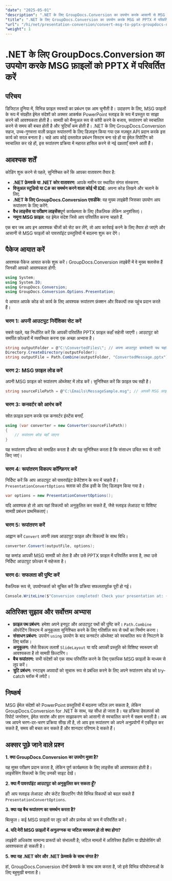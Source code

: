 ```yaml
---
"date": "2025-05-01"
"description": ".NET के लिए GroupDocs.Conversion का उपयोग करके आसानी से MSG फ़ाइलों को PPTX प्रारूप में कनवर्ट करना सीखें। अपने दस्तावेज़ प्रबंधन को सुव्यवस्थित करें और उत्पादकता बढ़ाएँ।"
"title": ".NET के लिए GroupDocs.Conversion का उपयोग करके MSG को PPTX में परिवर्तित करें एक चरण-दर-चरण मार्गदर्शिका"
"url": "/hi/net/presentation-conversion/convert-msg-to-pptx-groupdocs-net/"
"weight": 1
---
```


# .NET के लिए GroupDocs.Conversion का उपयोग करके MSG फ़ाइलों को PPTX में परिवर्तित करें

## परिचय

डिजिटल दुनिया में, विभिन्न फ़ाइल स्वरूपों का प्रबंधन एक आम चुनौती है। उदाहरण के लिए, MSG फ़ाइलों के रूप में संग्रहीत ईमेल संदेशों को अक्सर आकर्षक PowerPoint स्लाइड के रूप में प्रस्तुत या साझा करने की आवश्यकता होती है। सामग्री को मैन्युअल रूप से कॉपी करने के बजाय, रूपांतरण को स्वचालित करने से समय की बचत होती है और त्रुटियाँ कम होती हैं। .NET के लिए GroupDocs.Conversion सहज, उच्च-गुणवत्ता वाली फ़ाइल रूपांतरणों के लिए डिज़ाइन किया गया एक मज़बूत API प्रदान करके इस कार्य को सरल बनाता है। चाहे आप कोई दस्तावेज़ प्रबंधन सिस्टम बना रहे हों या ईमेल रिपोर्टिंग को स्वचालित कर रहे हों, इस रूपांतरण प्रक्रिया में महारत हासिल करने से नई दक्षताएँ सामने आती हैं।

## आवश्यक शर्तें

कोडिंग शुरू करने से पहले, सुनिश्चित करें कि आपका वातावरण तैयार है:

- **.NET फ्रेमवर्क या .NET कोर वातावरण**: आपके मशीन पर स्थापित संगत संस्करण.
- **विजुअल स्टूडियो या C# का समर्थन करने वाला कोई भी IDE**: अपना कोड लिखने और चलाने के लिए.
- **.NET के लिए GroupDocs.Conversion एसडीके**: वह मुख्य लाइब्रेरी जिसका उपयोग आप रूपांतरण के लिए करेंगे.
- **वैध लाइसेंस या परीक्षण लाइसेंस**पूर्ण कार्यक्षमता के लिए (वैकल्पिक लेकिन अनुशंसित)।
- **नमूना MSG फ़ाइल**: वह ईमेल संदेश जिसे आप परिवर्तित करना चाहते हैं.

एक बार जब आप इन आवश्यक चीजों को सेट कर लेंगे, तो आप कार्रवाई करने के लिए तैयार हो जाएंगे और आसानी से MSG फाइलों को पावरपॉइंट प्रस्तुतियों में बदलना शुरू कर देंगे।


## पैकेज आयात करें

आवश्यक पैकेज आयात करके शुरू करें। GroupDocs.Conversion लाइब्रेरी में वे मुख्य क्लासेस हैं जिनकी आपको आवश्यकता होगी:

```csharp
using System;
using System.IO;
using GroupDocs.Conversion;
using GroupDocs.Conversion.Options.Presentation;
```

ये आयात आपके कोड को कार्य के लिए आवश्यक रूपांतरण फ़ंक्शन और विकल्पों तक पहुंच प्रदान करते हैं।

### चरण 1: अपनी आउटपुट निर्देशिका सेट करें

सबसे पहले, यह निर्धारित करें कि आपकी परिवर्तित PPTX फ़ाइल कहाँ सहेजी जाएगी। आउटपुट को समर्पित फ़ोल्डरों में व्यवस्थित करना एक अच्छा अभ्यास है।

```csharp
string outputFolder = @"C:\ConvertedFiles\"; // अपना आउटपुट डायरेक्टरी पथ यहां सेट करें
Directory.CreateDirectory(outputFolder);
string outputFile = Path.Combine(outputFolder, "ConvertedMessage.pptx");
```

### चरण 2: MSG फ़ाइल लोड करें

अपनी MSG फ़ाइल को रूपांतरण ऑब्जेक्ट में लोड करें। सुनिश्चित करें कि फ़ाइल पथ सही है।

```csharp
string sourceFilePath = @"C:\Emails\MessageSample.msg"; // आपकी MSG फ़ाइल का पथ
```

### चरण 3: कनवर्टर को आरंभ करें

स्रोत फ़ाइल प्रदान करके एक कनवर्टर इंस्टेंस बनाएँ.

```csharp
using (var converter = new Converter(sourceFilePath))
{
    // रूपांतरण कोड यहाँ जाएगा
}
```

यह रूपांतरण प्रक्रिया को समाहित करता है और यह सुनिश्चित करता है कि संसाधन उचित रूप से जारी किए जाएं।

### चरण 4: रूपांतरण विकल्प कॉन्फ़िगर करें

निर्दिष्ट करें कि आप आउटपुट को पावरपॉइंट प्रेजेंटेशन के रूप में चाहते हैं। `PresentationConvertOptions` क्लास को ठीक इसी के लिए डिज़ाइन किया गया है।

```csharp
var options = new PresentationConvertOptions();
```

यदि आवश्यक हो तो आप यहां विकल्पों को अनुकूलित कर सकते हैं, जैसे स्लाइड लेआउट या विशिष्ट सामग्री प्रबंधन प्राथमिकताएं।

### चरण 5: रूपांतरण करें

आह्वान करें `Convert` अपनी लक्ष्य आउटपुट फ़ाइल और विकल्पों के साथ विधि।

```csharp
converter.Convert(outputFile, options);
```

यह कमांड आपकी MSG सामग्री को लेता है और उसे PPTX फ़ाइल में परिवर्तित करता है, तथा उसे निर्दिष्ट आउटपुट फ़ोल्डर में सहेजता है।

### चरण 6: सफलता की पुष्टि करें

वैकल्पिक रूप से, उपयोगकर्ता को सूचित करें कि प्रक्रिया सफलतापूर्वक पूरी हो गई।

```csharp
Console.WriteLine($"Conversion completed! Check your presentation at: {outputFile}");
```

## अतिरिक्त सुझाव और सर्वोत्तम अभ्यास

- **फ़ाइल पथ प्रबंधन:** हमेशा अपने इनपुट और आउटपुट पथों की पुष्टि करें। `Path.Combine` ऑपरेटिंग सिस्टम में अनुकूलता सुनिश्चित करने के लिए गतिशील रूप से पथों का निर्माण करना।
- **संसाधन प्रबंधन:** उपयोग `using` उपयोग के बाद कनवर्टर ऑब्जेक्ट को स्वचालित रूप से निपटाने के लिए ब्लॉक।
- **अनुकूलन:** जैसे विकल्प तलाशें `SlideLayout` या यदि आपकी प्रस्तुति को विशिष्ट स्वरूपण की आवश्यकता है तो सामग्री फ़िल्टरिंग।
- **बैच रूपांतरण:** सभी संदेशों को एक साथ परिवर्तित करने के लिए एकाधिक MSG फ़ाइलों के माध्यम से लूप करें।
- **त्रुटि प्रबंधन:** रनटाइम अपवादों को सुचारू रूप से प्रबंधित करने के लिए अपने रूपांतरण कोड को try-catch ब्लॉक में लपेटें।


## निष्कर्ष

MSG ईमेल संदेशों को PowerPoint प्रस्तुतियों में बदलना जटिल लग सकता है, लेकिन GroupDocs.Conversion for .NET के साथ, यह सीधा हो जाता है। यह प्रक्रिया डेवलपर्स को रिपोर्ट जनरेशन, ईमेल सारांश और ज्ञान साझाकरण को आसानी से स्वचालित करने में सक्षम बनाती है। अब जब आपने चरण-दर-चरण प्रक्रिया सीख ली है, तो आप इस रूपांतरण को अपने अनुप्रयोगों में एकीकृत कर सकते हैं, समय की बचत कर सकते हैं और शानदार परिणाम दे सकते हैं।


## अक्सर पूछे जाने वाले प्रश्न

**1. क्या GroupDocs.Conversion का उपयोग मुफ़्त है?**  

यह मुफ़्त परीक्षण प्रदान करता है, लेकिन पूर्ण कार्यक्षमता के लिए लाइसेंस की आवश्यकता होती है। लाइसेंसिंग विकल्पों के लिए उनकी साइट देखें।

**2. क्या मैं पावरपॉइंट आउटपुट को अनुकूलित कर सकता हूँ?**  

हाँ! आप स्लाइड लेआउट और कंटेंट फ़िल्टरिंग जैसे विभिन्न विकल्पों को बदल सकते हैं `PresentationConvertOptions`.

**3. क्या यह बैच रूपांतरण का समर्थन करता है?**  

बिल्कुल। कई MSG फ़ाइलों पर लूप करें और प्रत्येक को क्रम में परिवर्तित करें।

**4. यदि मेरी MSG फ़ाइलों में अनुलग्नक या जटिल स्वरूपण हो तो क्या होगा?**  

लाइब्रेरी अधिकांश सामान्य प्रारूपों को संभालती है; जटिल मामलों में अतिरिक्त हैंडलिंग या प्रीप्रोसेसिंग की आवश्यकता हो सकती है।

**5. क्या यह .NET कोर और .NET फ्रेमवर्क के साथ संगत है?**  

हां, GroupDocs.Conversion दोनों फ्रेमवर्क के साथ काम करता है, जो इसे विभिन्न परियोजनाओं के लिए बहुमुखी बनाता है।